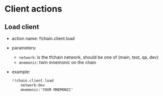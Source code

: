 # Client actions

## Load client
- action name: !!chain.client.load
- parameters:
    - `network`: is the tfchain network, should be one of (main, test, qa, dev)
    - `mnemonic`: twin mnemonic on the chain

- example:
  ```md
  !!chain.client.load
      network:dev 
      mnemonic:'YOUR MNEMONIC'
  ```